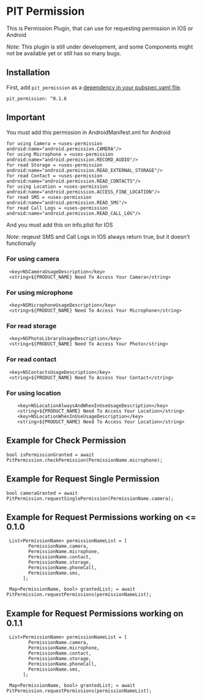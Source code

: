 # PIT Permission

This is Permission Plugin, that can use for requesting permission in IOS or Android

*Note*: This plugin is still under development, and some Components might not be available yet or still has so many bugs.

## Installation

First, add `pit_permission` as a [dependency in your pubspec.yaml file](https://flutter.io/platform-plugins/).

```
pit_permission: ^0.1.6
```

## Important

You must add this permission in AndroidManifest.xml for Android

```
for using Camera = <uses-permission android:name="android.permission.CAMERA"/>
for using Microphone = <uses-permission android:name="android.permission.RECORD_AUDIO"/>
for read Storage = <uses-permission android:name="android.permission.READ_EXTERNAL_STORAGE"/>
for read Contact = <uses-permission android:name="android.permission.READ_CONTACTS"/>
for using Location = <uses-permission android:name="android.permission.ACCESS_FINE_LOCATION"/>
for read SMS = <uses-permission android:name="android.permission.READ_SMS"/>
for read Call Logs = <uses-permission android:name="android.permission.READ_CALL_LOG"/>
```

And you must add this on info.plist for IOS

*Note*: reqeust SMS and Call Logs in IOS always return true, but it doesn't functionally

### For using camera
```
 <key>NSCameraUsageDescription</key>
 <string>${PRODUCT_NAME} Need To Access Your Camera</string>
```

### For using microphone
```
 <key>NSMicrophoneUsageDescription</key>
 <string>${PRODUCT_NAME} Need To Access Your Microphone</string>
```

### For read storage
```
 <key>NSPhotoLibraryUsageDescription</key>
 <string>${PRODUCT_NAME} Need To Access Your Photo</string>
```

### For read contact
```
 <key>NSContactsUsageDescription</key>
 <string>${PRODUCT_NAME} Need To Access Your Contact</string>
```

### For using location
```
    <key>NSLocationAlwaysAndWhenInUseUsageDescription</key>
    <string>${PRODUCT_NAME} Need To Access Your Location</string>
    <key>NSLocationWhenInUseUsageDescription</key>
    <string>${PRODUCT_NAME} Need To Access Your Location</string>
```

## Example for Check Permission
```
bool isPermissionGranted = await PitPermission.checkPermission(PermissionName.microphone);
```

## Example for Request Single Permission
```
bool cameraGranted = await PitPermission.requestSinglePermission(PermissionName.camera);
```

## Example for Request Permissions working on <= 0.1.0

```
 List<PermissionName> permissionNameList = [
        PermissionName.camera,
        PermissionName.microphone,
        PermissionName.contact,
        PermissionName.storage,
        PermissionName.phoneCall,
        PermissionName.sms,
      ];

 Map<PermissionName, bool> grantedList; = await PitPermission.requestPermissions(permissionNameList);
```

## Example for Request Permissions working on  0.1.1
```
 List<PermissionName> permissionNameList = [
        PermissionName.camera,
        PermissionName.microphone,
        PermissionName.contact,
        PermissionName.storage,
        PermissionName.phoneCall,
        PermissionName.sms,
      ];

 Map<PermissionName, bool> grantedList; = await PitPermission.requestPermissions(permissionNameList);
```